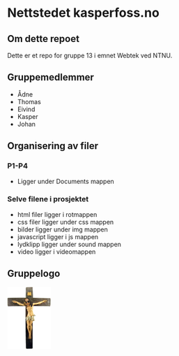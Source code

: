 # Nettstedet kasperfoss.no

## Om dette repoet
Dette er et repo for gruppe 13 i emnet Webtek ved NTNU.

## Gruppemedlemmer
- Ådne
- Thomas
- Eivind
- Kasper
- Johan

## Organisering av filer
### P1-P4
- Ligger under Documents mappen

### Selve filene i prosjektet
- html filer ligger i rotmappen
- css filer ligger under css mappen
- bilder ligger under img mappen
- javascript ligger i js mappen
- lydklipp ligger under sound mappen
- video ligger i videomappen

## Gruppelogo
<img src="img/Johans_Disipler.png" width="100px">